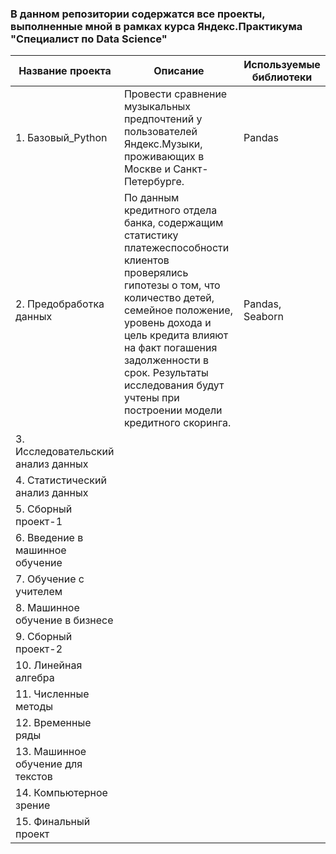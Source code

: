 
### В данном репозитории содержатся все проекты, выполненные мной в рамках курса Яндекс.Практикума "Специалист по Data Science"


| Название проекта  | Описание             | Используемые библиотеки|
| ------------------|----------------------| -----------------------|
| 1. Базовый_Python    | Провести сравнение музыкальных предпочтений у пользователей Яндекс.Музыки, проживающих в Москве и Санкт-Петербурге.   |   Pandas              |
| 2. Предобработка данных    |   По данным кредитного отдела банка, содержащим статистику платежеспособности клиентов проверялись гипотезы о том, что количество детей, семейное положение, уровень дохода и цель кредита влияют на факт погашения задолженности в срок. Результаты исследования будут учтены при построении модели кредитного скоринга.   |     Pandas, Seaborn            |
| 3. Исследовательский анализ данных    |      |             |
| 4. Статистический анализ данных   |      |                  |
| 5. Сборный проект-1   |      |                |
| 6. Введение в машинное обучение    |    |                 |
| 7. Обучение с учителем    |      |                 |
| 8. Машинное обучение в бизнесе    |      |             |
| 9. Сборный проект-2   |      |                  |
| 10. Линейная алгебра   |      |                |
| 11. Численные методы   |      |             |
|12. Временные ряды  |      |                  |
| 13. Машинное обучение для текстов   |      |                |
|14. Компьютерное зрение |      |                  |
|15. Финальный проект  |      |                |


